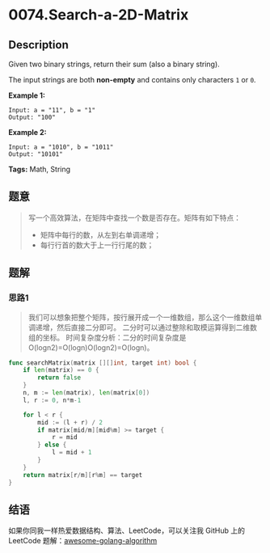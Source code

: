# 0074.Search-a-2D-Matrix

## Description

Given two binary strings, return their sum \(also a binary string\).

The input strings are both **non-empty** and contains only characters `1` or `0`.

**Example 1:**

```text
Input: a = "11", b = "1"
Output: "100"
```

**Example 2:**

```text
Input: a = "1010", b = "1011"
Output: "10101"
```

**Tags:** Math, String

## 题意

> 写一个高效算法，在矩阵中查找一个数是否存在。矩阵有如下特点：
>
> * 矩阵中每行的数，从左到右单调递增；
> * 每行行首的数大于上一行行尾的数；

## 题解

### 思路1

> 我们可以想象把整个矩阵，按行展开成一个一维数组，那么这个一维数组单调递增，然后直接二分即可。 二分时可以通过整除和取模运算得到二维数组的坐标。 时间复杂度分析：二分的时间复杂度是 O\(logn2\)=O\(logn\)O\(logn2\)=O\(logn\)。

```go
func searchMatrix(matrix [][]int, target int) bool {
    if len(matrix) == 0 {
        return false
    }
    n, m := len(matrix), len(matrix[0])
    l, r := 0, n*m-1

    for l < r {
        mid := (l + r) / 2
        if matrix[mid/m][mid%m] >= target {
            r = mid
        } else {
            l = mid + 1
        }
    }
    return matrix[r/m][r%m] == target
}
```

## 结语

如果你同我一样热爱数据结构、算法、LeetCode，可以关注我 GitHub 上的 LeetCode 题解：[awesome-golang-algorithm](https://github.com/kylesliu/awesome-golang-algorithm)

